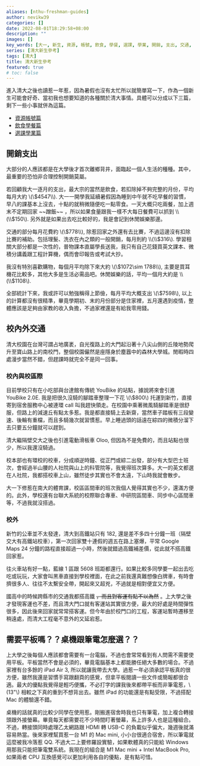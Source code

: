```yaml
---
aliases: [nthu-freshman-guides]
author: nevikw39
categories: []
date: 2022-08-01T18:29:58+08:00
description: ""
images: []
key_words: [大一, 新生, 資源, 帳號, 飲食, 學餐, 選課, 學業, 開銷, 支出, 交通, 平板, 桌機, 電腦]
series: [清大新生參考]
tags: [清大]
title: 清大新生參考
featured: true
# toc: false
---
```


進入清大之後也讀惹一年惹，因為暑假也沒有太忙所以就簡單寫一下，作為一個新生可能會好奇、當初我也想要知道的各種關於清大事情。具體可以分成以下三篇，剩下一些小事就併為這篇。

- [資源帳號篇](/posts/nthu-frosh-guide-cc)
- [飲食學餐篇](/posts/nthu-frosh-guide-dining)
- [選課學業篇](/posts/nthu-frosh-guide-courses)

## 開銷支出

大部分的人應該都是在大學後才首次離鄉背井，面臨起一個人生活的種種。其中，最重要的恐怕非合理控制開銷莫屬。

若回顧我大一逐月的支出，最大宗的當然是飲食，若扣除掉不夠完整的月份，平均每月大約 \\(\\$4547\\). 大一一開學我延續暑假因為睡到中午就不吃早餐的習慣，早八的課基本上沒去，十點的就稍微隨便吃一點零食。一天大概只吃兩餐，加上週末不定期回家 ~~蹭飯~~ ，所以如果食量跟我一樣不大每日餐費可以抓到 \\(\\$150\\). 另外就是如果出去吃比較好的，我是會記到休閒娛樂那邊。

交通的部分每月花費約 \\(\\$778\\), 除惹回家之外還有去比賽，不過這邊沒有扣除比賽的補助。包括理髮、洗衣在內之類的一般開銷，每月則約 \\(\\$316\\). 學習相關大部分都是一次性的，普物課本直屬學長送我，我只有自己花錢買英文課本、微積分講義跟工程計算機，偶而會印報告或考試大抄。

我沒有特別喜歡購物，每個月平均除下來大約 \\(\\$1072\sim 1788\\), 主要是買耳機花比較多，其他大多是生活必需品吧。休閒娛樂的話，平均一個月大約是 \\(\\$1108\\).

全部統計下來，我或許可以勉強稱得上節儉，每月平均大概支出 \\(\\$7598\\), 以上的計算都沒有很精準，畢竟學期初、末的月份部分是住家裡，五月還遇到疫情，整體應該是足夠由家教的收入負擔，不過家裡還是有給我零用錢。

## 校內外交通

清大校園在台灣可謂占地廣袤，自光復路上的大門起沿著十八尖山側的丘陵地勢爬升至寶山路上的南校門，整個校園儼然是座隱身於塵囂中的森林大學城。閒暇時四處漫步當然不錯，但趕課時就完全不是同一回事。

### 校內與校區際

目前學校只有在小吃部與台達館有傳統 YouBike 的站點，據說將來會引進 YouBike 2.0E. 我是把很久沒騎的腳踏車整理一下花 \\(\\$800\\) 托運到新竹，直接寄到宿舍服務中心被連環 call 叫我趕快領走。在校園中乘著微風騎腳踏車是很舒服，但路上的減速丘有點太多惹。我是都直接騎上去新齋，當然車子踏板有三段變速、後輪有重檔，而且多騎幾次就習慣惹。早上睡過頭的話遠在綜四的微積分溜下去只要五分鐘就可以趕到。

清大繼隔壁交大之後也引進電動滑板車 Oloo, 但因為不是免費的，而且站點也很少，所以我還沒騎過。

校本部也有環校的校車，分成順逆時鐘、從正門或綜二出發，部分有大型巴士班次，會經過半山腰的人社院與山上的科管院等，我覺得班次算多。大一的英文都選在人社院，我都搭校車上山，雖然徒步其實也不會太遠，下山時我就會散步。

大一下修惹在南大的體育課，校區區間車的班次我個人覺得其實也不少，還滿方便的。此外，學校還有台聯大系統的校際聯合專車、中研院區間車、同步中心區間車等，不過我就沒搭過。

### 校外

新竹的公車並不太發達，清大到高鐵站只有 182, 還是差不多四十分鐘一班（隔壁交大有高鐵站校車），第一次回家雙十連假的週五在路上塞爆，平常 Google Maps 24 分鐘的路程直接超過一小時，然後就錯過高鐵補差價，從此就不搭高鐵回家惹。

往火車站有好一點，藍線 1 區跟 5608 班距都還行。如果比較多同學要一起出去吃吃或玩玩，大家會叫黑車直接到學校裡面，在此之前我還真難想像白牌車，有時會擠很多人、往往不太繫安全帶，開起來又超兇，不過就是相對便宜又方便。

國高中的時候跨縣市的交通我都搭高鐵 ~~，而且對客運有點不以為然~~ 。上大學之後才發現客運也不差，而且清大門口就有客運站其實很方便，最大的好處是時間彈性很多，因此後來回家就常常搭客運。但今年由於校門口的工程，客運站暫時遷移至稍遠處，而清大工程毫不意外的又延宕惹。

## 需要平板嗎？？桌機跟筆電怎麼選？？

上大學之後每個人應該都會需要有一台電腦，不過也會常常看到有人問需不需要使用平板。平板當然不會是必須的，畢竟電腦基本上都能勝任絕大多數的場合。不過家裡有台多餘的 iPad Air 3, 所以就讓我帶去大學。過惹一年必須承認平板真的很方便，雖然我還是習慣手寫跟翻頁的感覺，但拿平板閱讀一些文件或簡報都很合適。最大的優點我覺得是輕巧便攜，不必打字的課我後來都帶平板而非筆電惹，\\(13"\\) 相較之下真的重到不想背出去。雖然 iPad 的功能還是有點受限，不過搭配 Mac 的體驗還不錯。

桌機的話就真的比較少同學在使用惹。剛搬進宿舍時我也只有筆電，加上複合轉接頭跟外接螢幕。畢竟每天都需要花不少時間盯著螢幕，系上許多人也是這種組合。不過，轉接頭同時處理乙太網路跟 HDMI 轉 USB-C 的負載似乎偏大，幾週後就滿容易熱當。後來家裡幫買惹一台 M1 的 Mac mini, 小小台很適合宿舍，所以筆電就這麼被我冷落惹 QQ. 不過大二上要修羅設實驗，如果軟體真的只能給 Windows 用那我只能把筆電雙系統。我現在的組合是 M1 Mac mini + Intel MacBook Pro, 如果兩者 CPU 互換感覺可以更加利用各自的優點，是有點可惜。
